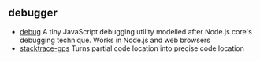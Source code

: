 ## debugger

- [debug](https://github.com/visionmedia/debug) A tiny JavaScript debugging utility modelled after Node.js core's debugging technique. Works in Node.js and web browsers
- [stacktrace-gps](https://github.com/stacktracejs/stacktrace-gps) Turns partial code location into precise code location